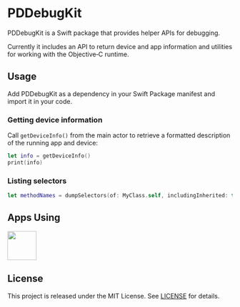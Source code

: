 # PDDebugKit

PDDebugKit is a Swift package that provides helper APIs for debugging.

Currently it includes an API to return device and app information and utilities for working with the Objective‑C runtime.

## Usage

Add PDDebugKit as a dependency in your Swift Package manifest and import it in your code.

### Getting device information

Call `getDeviceInfo()` from the main actor to retrieve a formatted description of the running app and device:

```swift
let info = getDeviceInfo()
print(info)
```

### Listing selectors

```swift
let methodNames = dumpSelectors(of: MyClass.self, includingInherited: true)
```

## Apps Using

<p float="left">
    <a href="https://apps.apple.com/jp/app/tweetpd/id1671411031"><img src="https://i.imgur.com/AC6eGdx.png" width="65" height="65"></a>
</p>

## License

This project is released under the MIT License. See [LICENSE](LICENSE) for details.
